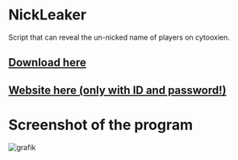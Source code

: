 # NickLeaker

Script that can reveal the un-nicked name of players on cytooxien.

## [Download here](https://github.com/CytooxienDE/NickLeaker/releases/download/v1.0/Nick_Leaker.exe)

## [Website here (only with ID and password!)](http://cxn.azurewebsites.net/swagger/)

# Screenshot of the program
![grafik](https://github.com/CytooxienDE/NickLeaker/assets/72726961/7b8ceb43-7660-45fc-9e93-24bb25bc78ab)
